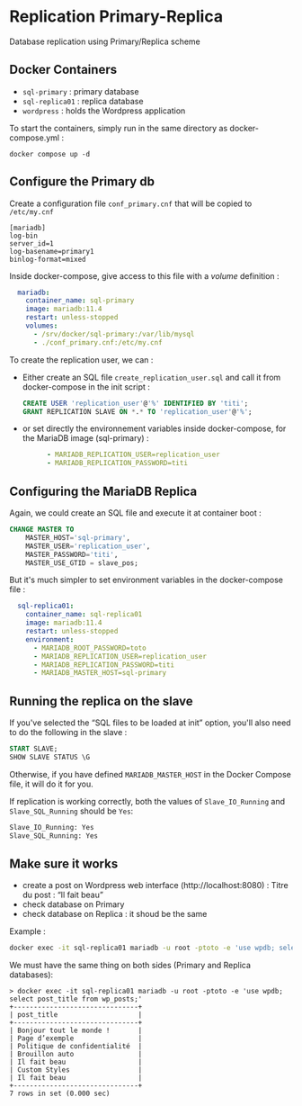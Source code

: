 # Replication Primary-Replica
Database replication using Primary/Replica scheme

## Docker Containers
- `sql-primary` : primary database
- `sql-replica01` : replica database
- `wordpress` : holds the Wordpress application

To start the containers, simply run in the same directory as docker-compose.yml :

`docker compose up -d`

## Configure the Primary db

Create a configuration file `conf_primary.cnf` that will be copied to `/etc/my.cnf`

```text-plain
[mariadb]
log-bin
server_id=1
log-basename=primary1
binlog-format=mixed
```

Inside docker-compose, give access to this file with a *volume* definition :

```yaml
  mariadb:
    container_name: sql-primary
    image: mariadb:11.4
    restart: unless-stopped
    volumes:
      - /srv/docker/sql-primary:/var/lib/mysql
      - ./conf_primary.cnf:/etc/my.cnf
```

To create the replication user, we can :

*   Either create an SQL file `create_replication_user.sql` and call it from docker-compose in the init script :

    ```SQL
    CREATE USER 'replication_user'@'%' IDENTIFIED BY 'titi';
    GRANT REPLICATION SLAVE ON *.* TO 'replication_user'@'%';
    ```

*   or set directly the environnement variables inside docker-compose, for the MariaDB image (sql-primary) :

    ```yaml
          - MARIADB_REPLICATION_USER=replication_user
          - MARIADB_REPLICATION_PASSWORD=titi
    ```


## Configuring the MariaDB Replica

Again, we could create an SQL file and execute it at container boot :

```SQL
CHANGE MASTER TO
    MASTER_HOST='sql-primary',
    MASTER_USER='replication_user',
    MASTER_PASSWORD='titi',
    MASTER_USE_GTID = slave_pos;
```

But it's much simpler to set environment variables in the docker-compose file :

```yaml
  sql-replica01:
    container_name: sql-replica01
    image: mariadb:11.4
    restart: unless-stopped
    environment:
      - MARIADB_ROOT_PASSWORD=toto
      - MARIADB_REPLICATION_USER=replication_user
      - MARIADB_REPLICATION_PASSWORD=titi
      - MARIADB_MASTER_HOST=sql-primary
```

## Running the replica on the slave

If you've selected the “SQL files to be loaded at init” option, you'll also need to do the following in the slave :

```sql
START SLAVE;
SHOW SLAVE STATUS \G
```

Otherwise, if you have defined `MARIADB_MASTER_HOST` in the Docker Compose file, it will do it for you.

If replication is working correctly, both the values of `Slave_IO_Running` and `Slave_SQL_Running` should be `Yes`:

```sql
Slave_IO_Running: Yes
Slave_SQL_Running: Yes
```

## Make sure it works

*   create a post on Wordpress web interface (http://localhost:8080) : Titre du post : “Il fait beau”
*   check database on Primary
*   check database on Replica : it shoud be the same

Example :

```bash
docker exec -it sql-replica01 mariadb -u root -ptoto -e 'use wpdb; select post_title from wp_posts;'
```

We must have the same thing on both sides (Primary and Replica databases):

```text-plain
> docker exec -it sql-replica01 mariadb -u root -ptoto -e 'use wpdb; select post_title from wp_posts;'
+-------------------------------+
| post_title                    |
+-------------------------------+
| Bonjour tout le monde !       |
| Page d’exemple                |
| Politique de confidentialité  |
| Brouillon auto                |
| Il fait beau                  |
| Custom Styles                 |
| Il fait beau                  |
+-------------------------------+
7 rows in set (0.000 sec)
```
